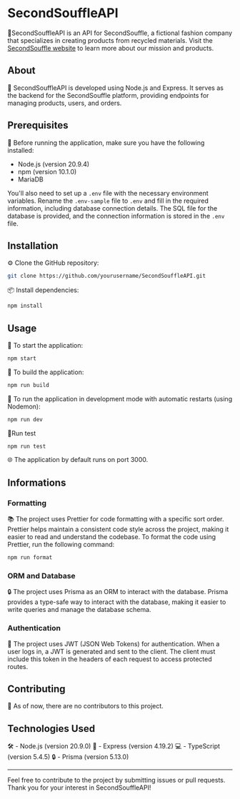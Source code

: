 # SecondSouffleAPI

🌟SecondSouffleAPI is an API for SecondSouffle, a fictional fashion company that specializes in creating products from recycled materials. Visit the [SecondSouffle website](https://www.secondsouffle.com) to learn more about our mission and products.

## About

📝 SecondSouffleAPI is developed using Node.js and Express. It serves as the backend for the SecondSouffle platform, providing endpoints for managing products, users, and orders.

## Prerequisites

🔧 Before running the application, make sure you have the following installed:

- Node.js (version 20.9.4)
- npm (version 10.1.0)
- MariaDB

You'll also need to set up a `.env` file with the necessary environment variables. Rename the `.env-sample` file to `.env` and fill in the required information, including database connection details. The SQL file for the database is provided, and the connection information is stored in the `.env` file.

## Installation

⚙️ Clone the GitHub repository:

```bash
git clone https://github.com/yourusername/SecondSouffleAPI.git
```

📦 Install dependencies:

```bash
npm install
```

## Usage

🚀 To start the application:

```bash
npm start
```

🔨 To build the application:

```bash
npm run build
```

🔧 To run the application in development mode with automatic restarts (using Nodemon):

```bash
npm run dev
```

👷Run test

```bash
npm run test
```

🌐 The application by default runs on port 3000.

## Informations

### Formatting

📚 The project uses Prettier for code formatting with a specific sort order. Prettier helps maintain a consistent code style across the project, making it easier to read and understand the codebase.
To format the code using Prettier, run the following command:

```bash
npm run format
```

### ORM and Database

🔒 The project uses Prisma as an ORM to interact with the database. Prisma provides a type-safe way to interact with the database, making it easier to write queries and manage the database schema.

### Authentication

🔐 The project uses JWT (JSON Web Tokens) for authentication. When a user logs in, a JWT is generated and sent to the client. The client must include this token in the headers of each request to access protected routes.

## Contributing

🤝 As of now, there are no contributors to this project.

## Technologies Used

🛠️ - Node.js (version 20.9.0)
🚀 - Express (version 4.19.2)
💻 - TypeScript (version 5.4.5)
🔒 - Prisma (version 5.13.0)

---

Feel free to contribute to the project by submitting issues or pull requests. Thank you for your interest in SecondSouffleAPI!
